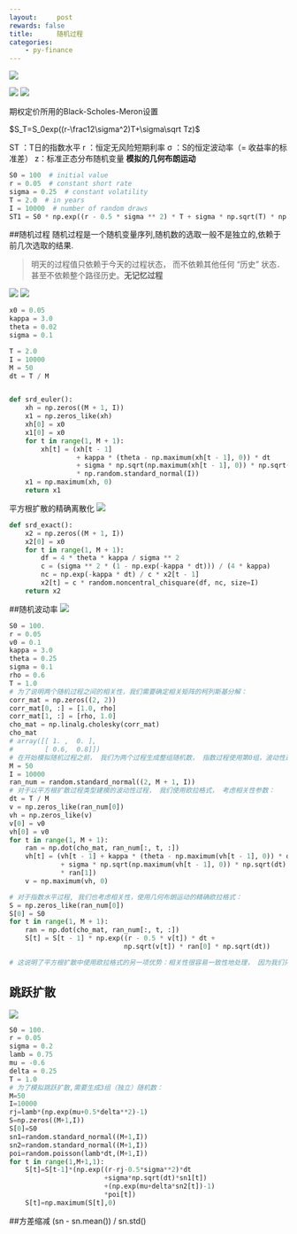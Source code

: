 ```yaml
---
layout:     post
rewards: false
title:      随机过程
categories:
    - py-finance
---
```


![](https://ws3.sinaimg.cn/large/006tNbRwgy1fv96meq2iaj31kw0v8whz.jpg)

![](https://ws2.sinaimg.cn/large/006tNbRwgy1fv96mk46h3j31kw0yq424.jpg)
![](https://ws2.sinaimg.cn/large/006tNbRwgy1fv96moixlrj316w1dqjw3.jpg)


期权定价所用的Black-Scholes-Meron设置

$S_T=S_0exp((r-\frac12\sigma^2)T+\sigma\sqrt Tz)$

ST  ：T日的指数水平 
r ：恒定无风险短期利率 
σ ：S的恒定波动率（= 收益率的标准差） 
z：标准正态分布随机变量 **模拟的几何布朗运动** 
```python
S0 = 100  # initial value
r = 0.05  # constant short rate
sigma = 0.25  # constant volatility
T = 2.0  # in years
I = 10000  # number of random draws
ST1 = S0 * np.exp((r - 0.5 * sigma ** 2) * T + sigma * np.sqrt(T) * np.random.standard_normal(I))
```

##随机过程
随机过程是一个随机变量序列,随机数的选取一般不是独立的,依赖于前几次选取的结果.
>明天的过程值只依赖于今天的过程状态， 而不依赖其他任何 “历史” 状态． 甚至不依赖整个路径历史。**无记忆过程**

![](https://ws4.sinaimg.cn/large/006tNbRwgy1fv96oa5ljyj31kw0m2wg8.jpg)
![](https://ws2.sinaimg.cn/large/006tNbRwgy1fv96ogdwygj317u0d0t8w.jpg)

```python
x0 = 0.05
kappa = 3.0
theta = 0.02
sigma = 0.1

T = 2.0
I = 10000
M = 50
dt = T / M


def srd_euler():
    xh = np.zeros((M + 1, I))
    x1 = np.zeros_like(xh)
    xh[0] = x0
    x1[0] = x0
    for t in range(1, M + 1):
        xh[t] = (xh[t - 1]
                 + kappa * (theta - np.maximum(xh[t - 1], 0)) * dt
                 + sigma * np.sqrt(np.maximum(xh[t - 1], 0)) * np.sqrt(dt)
                 * np.random.standard_normal(I))
    x1 = np.maximum(xh, 0)
    return x1
```
平方根扩散的精确离散化
![](https://ws3.sinaimg.cn/large/006tNbRwgy1fv96nlm6ebj31kw0audh0.jpg)
```python
def srd_exact():
    x2 = np.zeros((M + 1, I))
    x2[0] = x0
    for t in range(1, M + 1):
        df = 4 * theta * kappa / sigma ** 2
        c = (sigma ** 2 * (1 - np.exp(-kappa * dt))) / (4 * kappa)
        nc = np.exp(-kappa * dt) / c * x2[t - 1]
        x2[t] = c * random.noncentral_chisquare(df, nc, size=I)
    return x2
```

##随机波动率
![](https://ws4.sinaimg.cn/large/006tNbRwgy1fv96nfljvfj31kw0lh0um.jpg)
```python
S0 = 100.
r = 0.05
v0 = 0.1
kappa = 3.0
theta = 0.25
sigma = 0.1
rho = 0.6
T = 1.0
# 为了说明两个随机过程之间的相关性，我们需要确定相关矩阵的柯列斯基分解：
corr_mat = np.zeros((2, 2))
corr_mat[0, :] = [1.0, rho]
corr_mat[1, :] = [rho, 1.0]
cho_mat = np.linalg.cholesky(corr_mat)
cho_mat
# array([[ 1. ,  0. ],
#        [ 0.6,  0.8]])
# 在开始模拟随机过程之前， 我们为两个过程生成整组随机数， 指数过程使用第0组，波动性过程使用第1组：
M = 50
I = 10000
ran_num = random.standard_normal((2, M + 1, I))
# 对于以平方根扩散过程类型建模的波动性过程， 我们使用欧拉格式， 考虑相关性参数：
dt = T / M
v = np.zeros_like(ran_num[0])
vh = np.zeros_like(v)
v[0] = v0
vh[0] = v0
for t in range(1, M + 1):
    ran = np.dot(cho_mat, ran_num[:, t, :])
    vh[t] = (vh[t - 1] + kappa * (theta - np.maximum(vh[t - 1], 0)) * dt
             + sigma * np.sqrt(np.maximum(vh[t - 1], 0)) * np.sqrt(dt)
             * ran[1])
    v = np.maximum(vh, 0)

# 对于指数水平过程, 我们也考虑相关性，使用几何布朗运动的精确欧拉格式：
S = np.zeros_like(ran_num[0])
S[0] = S0
for t in range(1, M + 1):
    ran = np.dot(cho_mat, ran_num[:, t, :])
    S[t] = S[t - 1] * np.exp((r - 0.5 * v[t]) * dt +
                             np.sqrt(v[t]) * ran[0] * np.sqrt(dt))

# 这说明了平方根扩散中使用欧拉格式的另一项优势：相关性很容易一致性地处理， 因为我们只提取标准正态随机数。 没有一种棍合方法（对指数使用欧拉格式， 对波动性过程使用基于非中心卡方分布的精确方法）能够实现相同的效果。
```
## 跳跃扩散
![](https://ws3.sinaimg.cn/large/006tNbRwgy1fv96n3fio1j31kw10odjy.jpg)
```python
S0 = 100.
r = 0.05
sigma = 0.2
lamb = 0.75
mu = -0.6
delta = 0.25
T = 1.0
# 为了模拟跳跃扩散,需要生成3组（独立）随机数：
M=50
I=10000
rj=lamb*(np.exp(mu+0.5*delta**2)-1)
S=np.zeros((M+1,I))
S[0]=S0
sn1=random.standard_normal((M+1,I))
sn2=random.standard_normal((M+1,I))
poi=random.poisson(lamb*dt,(M+1,I))
for t in range(1,M+1,1):
    S[t]=S[t-1]*(np.exp((r-rj-0.5*sigma**2)*dt
                        +sigma*np.sqrt(dt)*sn1[t])
                        +(np.exp(mu+delta*sn2[t])-1)
                        *poi[t])
    S[t]=np.maximum(S[t],0)
```
##方差缩减
(sn - sn.mean()) / sn.std()